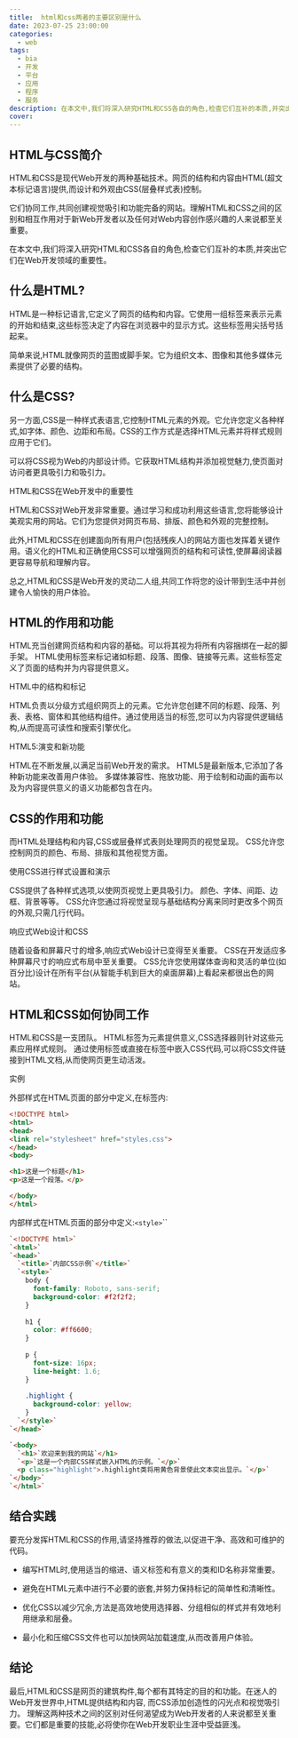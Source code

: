 ```yaml
---
title:  html和css两者的主要区别是什么
date: 2023-07-25 23:00:00
categories:
  - web
tags:
  - bia
  - 开发
  - 平台
  - 应用
  - 程序
  - 服务
description: 在本文中,我们将深入研究HTML和CSS各自的角色,检查它们互补的本质,并突出它们在Web开发领域的重要性。
cover: 
---
```


## HTML与CSS简介

HTML和CSS是现代Web开发的两种基础技术。网页的结构和内容由HTML(超文本标记语言)提供,而设计和外观由CSS(层叠样式表)控制。

它们协同工作,共同创建视觉吸引和功能完备的网站。理解HTML和CSS之间的区别和相互作用对于新Web开发者以及任何对Web内容创作感兴趣的人来说都至关重要。

在本文中,我们将深入研究HTML和CSS各自的角色,检查它们互补的本质,并突出它们在Web开发领域的重要性。

## 什么是HTML?

HTML是一种标记语言,它定义了网页的结构和内容。它使用一组标签来表示元素的开始和结束,这些标签决定了内容在浏览器中的显示方式。这些标签用尖括号括起来。

简单来说,HTML就像网页的蓝图或脚手架。它为组织文本、图像和其他多媒体元素提供了必要的结构。

## 什么是CSS?

另一方面,CSS是一种样式表语言,它控制HTML元素的外观。它允许您定义各种样式,如字体、颜色、边距和布局。CSS的工作方式是选择HTML元素并将样式规则应用于它们。

可以将CSS视为Web的内部设计师。它获取HTML结构并添加视觉魅力,使页面对访问者更具吸引力和吸引力。

HTML和CSS在Web开发中的重要性

HTML和CSS对Web开发非常重要。通过学习和成功利用这些语言,您将能够设计美观实用的网站。它们为您提供对网页布局、排版、颜色和外观的完整控制。

此外,HTML和CSS在创建面向所有用户(包括残疾人)的网站方面也发挥着关键作用。语义化的HTML和正确使用CSS可以增强网页的结构和可读性,使屏幕阅读器更容易导航和理解内容。

总之,HTML和CSS是Web开发的灵动二人组,共同工作将您的设计带到生活中并创建令人愉快的用户体验。

## HTML的作用和功能

HTML充当创建网页结构和内容的基础。可以将其视为将所有内容捆绑在一起的脚手架。 HTML使用标签来标记诸如标题、段落、图像、链接等元素。这些标签定义了页面的结构并为内容提供意义。

HTML中的结构和标记

HTML负责以分级方式组织网页上的元素。它允许您创建不同的标题、段落、列表、表格、窗体和其他结构组件。通过使用适当的标签,您可以为内容提供逻辑结构,从而提高可读性和搜索引擎优化。

HTML5:演变和新功能

HTML在不断发展,以满足当前Web开发的需求。 HTML5是最新版本,它添加了各种新功能来改善用户体验。 多媒体兼容性、拖放功能、用于绘制和动画的画布以及为内容提供意义的语义功能都包含在内。

## CSS的作用和功能

而HTML处理结构和内容,CSS或层叠样式表则处理网页的视觉呈现。 CSS允许您控制网页的颜色、布局、排版和其他视觉方面。

使用CSS进行样式设置和演示

CSS提供了各种样式选项,以使网页视觉上更具吸引力。 颜色、字体、间距、边框、背景等等。 CSS允许您通过将视觉呈现与基础结构分离来同时更改多个网页的外观,只需几行代码。

响应式Web设计和CSS

随着设备和屏幕尺寸的增多,响应式Web设计已变得至关重要。 CSS在开发适应多种屏幕尺寸的响应式布局中至关重要。 CSS允许您使用媒体查询和灵活的单位(如百分比)设计在所有平台(从智能手机到巨大的桌面屏幕)上看起来都很出色的网站。

## HTML和CSS如何协同工作

HTML和CSS是一支团队。 HTML标签为元素提供意义,CSS选择器则针对这些元素应用样式规则。 通过使用标签或直接在标签中嵌入CSS代码,可以将CSS文件链接到HTML文档,从而使网页更生动活泼。

实例

外部样式在HTML页面的部分中定义,在标签内:<link><head>

```html
<!DOCTYPE html>
<html>
<head>
<link rel="stylesheet" href="styles.css"> 
</head>
<body>

<h1>这是一个标题</h1>
<p>这是一个段落。</p>

</body>
</html>
```

内部样式在HTML页面的部分中定义:`<style>`<head>``

```html
`<!DOCTYPE html>`
`<html>`
`<head>`
  `<title>`内部CSS示例`</title>`
  `<style>`
    body {
      font-family: Roboto, sans-serif;
      background-color: #f2f2f2;
    }
    
    h1 {
      color: #ff6600;
    }
    
    p {
      font-size: 16px;
      line-height: 1.6; 
    }
    
    .highlight {
      background-color: yellow;
    }
  `</style>`
`</head>`

`<body>
  `<h1>`欢迎来到我的网站`</h1>
  `<p>`这是一个内部CSS样式嵌入HTML的示例。`</p>`
  <p class="highlight">.highlight类将用黄色背景使此文本突出显示。`</p>`
`</body>`
`</html>`
```

## 结合实践

要充分发挥HTML和CSS的作用,请坚持推荐的做法,以促进干净、高效和可维护的代码。

- 编写HTML时,使用适当的缩进、语义标签和有意义的类和ID名称非常重要。

- 避免在HTML元素中进行不必要的嵌套,并努力保持标记的简单性和清晰性。

- 优化CSS以减少冗余,方法是高效地使用选择器、分组相似的样式并有效地利用继承和层叠。

- 最小化和压缩CSS文件也可以加快网站加载速度,从而改善用户体验。

## 结论

最后,HTML和CSS是网页的建筑构件,每个都有其特定的目的和功能。在迷人的Web开发世界中,HTML提供结构和内容,
而CSS添加创造性的闪光点和视觉吸引力。 理解这两种技术之间的区别对任何渴望成为Web开发者的人来说都至关重
要。它们都是重要的技能,必将使你在Web开发职业生涯中受益匪浅。
